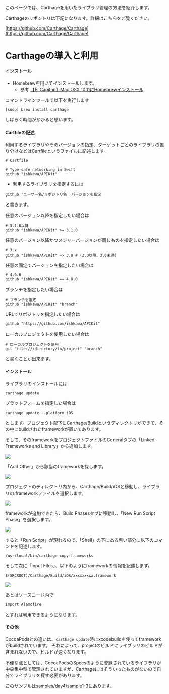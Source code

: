 このページでは、Carthageを用いたライブラリ管理の方法を紹介します。

Carthageのリポジトリは下記になります。詳細はこちらをご覧ください。

[https://github.com/Carthage/Carthage](https://github.com/Carthage/Carthage)


# Carthageの導入と利用

#### インストール

- Homebrewを用いてインストールします。
  - 参考 [【El Capitan】Mac OSX 10.11にHomebrewインストール](http://qiita.com/aoioooii/items/c14922eede6a83a750da)

コマンドラインツールで以下を実行します

```
[sudo] brew install carthage
```

しばらく時間がかかると思います。

#### Cartfileの記述

利用するライブラリやそのバージョンの指定、ターゲットごとのライブラリの振り分けなどはCartfileというファイルに記述します。

```
# Cartfile

# Type-safe networking in Swift
github "ishkawa/APIKit"
```

- 利用するライブラリを指定するには

```
github 'ユーザー名/リポジトリ名' バージョンを指定
```

と書きます。

任意のバージョン以降を指定したい場合は

```
# 3.1.0以降
github "ishkawa/APIKit" >= 3.1.0
```

任意のバージョン以降かつメジャーバージョンが同じものを指定したい場合は

```
# 3.x
github "ishkawa/APIKit" ~> 3.0 # (3.0以降、3.0未満)
```

任意の固定でバージョンを指定したい場合は

```
# 4.0.0
github "ishkawa/APIKit" == 4.0.0
```

ブランチを指定したい場合は

```
# ブランチを指定
github "ishkawa/APIKit" "branch"
```

URLでリポジトリを指定したい場合は

```
github "https://github.com/ishkawa/APIKit"
```

ローカルプロジェクトを使用したい場合は

```
# ローカルプロジェクトを使用
git "file:///directory/to/project" "branch"
```

と書くことが出来ます。

#### インストール

ライブラリのインストールには

```
carthage update
```

プラットフォームを指定した場合は

```
carthage update --platform iOS
```

とします。プロジェクト配下にCarthage/Buildというディレクトリができて、その中にbuildされたframeworkが置いてあります。

そして、そのframeworkをプロジェクトファイルのGeneralタブの「Linked Frameworks and Library」から追加します。

![](./images/1_3/image1.png)

「Add Other」から該当のframeworkを探します。

![](./images/1_3/image2.png)

プロジェクトのディレクトリ内から、Carthage/Build/iOSと移動し、ライブラリの.frameworkファイルを選択します。

![](./images/1_3/image3.png)

frameworkが追加できたら、Build Phasesタブに移動し、「New Run Script Phase」を選択します。

![](./images/1_3/image4.png)

すると「Run Script」が現れるので、「Shell」の下にある黒い部分に以下のコマンドを記述します。

```
/usr/local/bin/carthage copy-frameworks
```

そして次に「input Files」、以下のようにframeworkの情報を記述します。

```
$(SRCROOT)/Carthage/Build/iOS/xxxxxxxxx.framework
```

![](./images/1_3/image5.png)


あとはソースコード内で

```
import Alamofire
```

とすれば利用できるようになります。

#### その他

CocoaPodsとの違いは、`carthage update`時にxcodebuildを使ってframeworkがbuildされています。
それによって、projectのビルドにライブラリのビルドが含まれないので、ビルドが速くなります。

不便な点としては、CocoaPodsのSpecsのように登録されているライブラリが中央集中型で管理されていますが、Carthageにはそういったものがないので自分でライブラリを探す必要があります。

このサンプルは[samples/day4/sample1-3](../../samples/day4/sample1-3)にあります。

